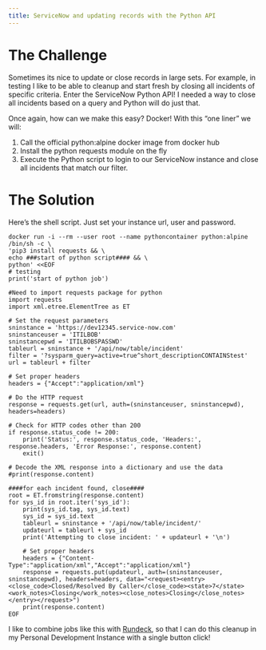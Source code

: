 ```yaml
---
title: ServiceNow and updating records with the Python API
---
```


# The Challenge
Sometimes its nice to update or close records in large sets. For example, in testing I like to be able to cleanup and start fresh by closing all incidents of specific criteria. Enter the ServiceNow Python API! I needed a way to close all incidents based on a query and Python will do just that.

Once again, how can we make this easy? Docker! With this “one liner” we will:

1. Call the official python:alpine docker image from docker hub
2. Install the python requests module on the fly
3. Execute the Python script to login to our ServiceNow instance and close all incidents that match our filter.

# The Solution
Here’s the shell script. Just set your instance url, user and password.

```
docker run -i --rm --user root --name pythoncontainer python:alpine /bin/sh -c \
'pip3 install requests && \
echo ###start of python script#### && \
python' <<EOF 
# testing
print('start of python job')

#Need to import requests package for python
import requests
import xml.etree.ElementTree as ET

# Set the request parameters
sninstance = 'https://dev12345.service-now.com'
sninstanceuser = 'ITILBOB'
sninstancepwd = 'ITILBOBSPASSWD'
tableurl = sninstance + '/api/now/table/incident'
filter = '?sysparm_query=active=true^short_descriptionCONTAINStest'
url = tableurl + filter

# Set proper headers
headers = {"Accept":"application/xml"}

# Do the HTTP request
response = requests.get(url, auth=(sninstanceuser, sninstancepwd), headers=headers)

# Check for HTTP codes other than 200
if response.status_code != 200: 
    print('Status:', response.status_code, 'Headers:', response.headers, 'Error Response:', response.content)
    exit()

# Decode the XML response into a dictionary and use the data
#print(response.content)

####for each incident found, close####
root = ET.fromstring(response.content)
for sys_id in root.iter('sys_id'):
    print(sys_id.tag, sys_id.text)
    sys_id = sys_id.text
    tableurl = sninstance + '/api/now/table/incident/'
    updateurl = tableurl + sys_id
    print('Attempting to close incident: ' + updateurl + '\n')
    
    # Set proper headers
    headers = {"Content-Type":"application/xml","Accept":"application/xml"}
    response = requests.put(updateurl, auth=(sninstanceuser, sninstancepwd), headers=headers, data="<request><entry><close_code>Closed/Resolved By Caller</close_code><state>7</state><work_notes>Closing</work_notes><close_notes>Closing</close_notes></entry></request>")
    print(response.content)
EOF
```
I like to combine jobs like this with [Rundeck](https://www.rundeck.com/open-source), so that I can do this cleanup in my Personal Development Instance with a single button click!
